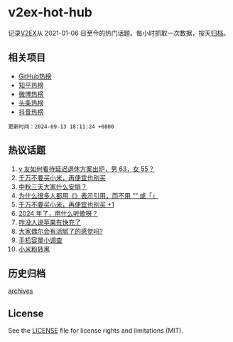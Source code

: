 # v2ex-hot-hub

 记录[V2EX](https://www.v2ex.com/)从 2021-01-06 日至今的热门话题。每小时抓取一次数据，按天[归档](archives)。
 
 ## 相关项目

- [GitHub热榜](https://github.com/lonnyzhang423/github-hot-hub)
- [知乎热榜](https://github.com/lonnyzhang423/zhihu-hot-hub)
- [微博热榜](https://github.com/lonnyzhang423/weibo-hot-hub)
- [头条热榜](https://github.com/lonnyzhang423/toutiao-hot-hub)
- [抖音热榜](https://github.com/lonnyzhang423/douyin-hot-hub)


 `更新时间：2024-09-13 18:11:24 +0800`

## 热议话题

1. [v 友如何看待延迟退休方案出炉，男 63，女 55？](https://www.v2ex.com/t/1072645)
1. [千万不要买小米，再便宜也别买](https://www.v2ex.com/t/1072408)
1. [中秋三天大家什么安排？](https://www.v2ex.com/t/1072484)
1. [为什么很多人都用《》表示引用，而不用 “” 或「」](https://www.v2ex.com/t/1072491)
1. [千万不要买小米，再便宜也别买 +1](https://www.v2ex.com/t/1072513)
1. [2024 年了，用什么听歌呀？](https://www.v2ex.com/t/1072490)
1. [咋没人说苹果有快充了](https://www.v2ex.com/t/1072477)
1. [大家偶尔会有活腻了的感觉吗?](https://www.v2ex.com/t/1072447)
1. [手机容量小调查](https://www.v2ex.com/t/1072409)
1. [小米粉转黑](https://www.v2ex.com/t/1072546)

## 历史归档

[archives](archives)

## License

See the [LICENSE](LICENSE) file for license rights and limitations (MIT).
